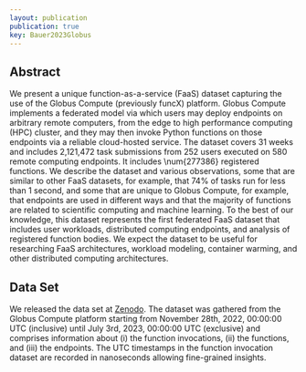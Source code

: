 ```yaml
---
layout: publication
publication: true
key: Bauer2023Globus
---
```


## Abstract
We present a unique function-as-a-service (FaaS) dataset capturing the use of the Globus Compute (previously funcX) platform. Globus Compute implements a federated model via which users may deploy endpoints on arbitrary remote computers, from the edge to high performance computing (HPC) cluster, and they may then invoke Python functions on those endpoints via a reliable cloud-hosted service. The dataset covers 31 weeks and includes 2,121,472 task submissions from 252 users executed on 580 remote computing endpoints. It includes \num{277386} registered functions. We describe the dataset and various observations, some that are similar to other FaaS datasets, for example, that 74\% of tasks run for less than 1 second, and some that are unique to Globus Compute, for example, that endpoints are used in different ways and that the majority of functions are related to scientific computing and machine learning. To the best of our knowledge, this dataset represents the first federated FaaS dataset that includes user workloads, distributed computing endpoints, and analysis of registered function bodies. We expect the dataset to be useful for researching FaaS architectures, workload modeling, container warming, and other distributed computing architectures. 

## Data Set
We released the data set at [Zenodo](https://doi.org/10.5281/zenodo.10044780). The dataset was gathered from the Globus Compute platform starting from November 28th, 2022, 00:00:00 UTC (inclusive) until July 3rd, 2023, 00:00:00 UTC (exclusive) and comprises information about
(i) the function invocations, (ii) the functions, and (iii) the endpoints. The UTC timestamps in the function invocation dataset are recorded in nanoseconds allowing fine-grained insights. 